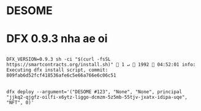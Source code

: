 # DESOME

# DFX 0.9.3 nha ae oi

##

`DFX_VERSION=0.9.3 sh -ci "$(curl -fsSL https://smartcontracts.org/install.sh)"  1 ↵  1992  04:52:01 info: Executing dfx install script, commit: 809fab6d52fcf418536afe6c5e66a766e6c06c51`

##

`dfx deploy --argument='("DESOME #123", "None", "None", principal "jjkq2-qjgfz-oilfi-x6ytz-liggo-dcmzm-5z5mb-55tjv-jxatx-idipa-uqe", "NFT", 0)'`
